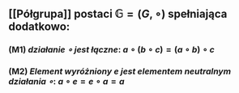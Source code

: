 ## [[Półgrupa]] postaci $\mathbb{G} = (G,\circ)$ spełniająca dodatkowo:
### (M1) *działanie $\circ$ jest łączne*: $a \circ  (b \circ c) = (a \circ b)  \circ c$ 
### (M2) *Element wyróżniony $e$ jest elementem neutralnym działania $\circ$*: $a \circ e = e \circ a = a$ 
